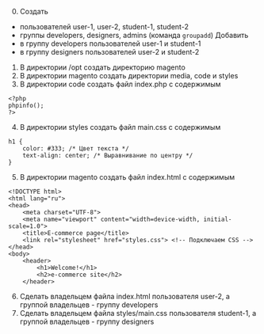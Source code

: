 0) Создать
- пользователей user-1, user-2, student-1, student-2
- группы developers, designers, admins (команда `groupadd`)
Добавить
- в группу developers пользователей user-1 и student-1
- в группу designers пользователей user-2 и student-2
1) В директории /opt создать директорию magento
2) В директории magento создать директории media, code и styles
3) В директории code создать файл index.php с содержимым
```
<?php
phpinfo();
?>
```
4) В директории styles создать файл main.css с содержимым
```
h1 {
    color: #333; /* Цвет текста */
    text-align: center; /* Выравнивание по центру */
}
```
5) В директории magento создать файл index.html с содержимым
```
<!DOCTYPE html>
<html lang="ru">
<head>
    <meta charset="UTF-8">
    <meta name="viewport" content="width=device-width, initial-scale=1.0">
    <title>E-commerce page</title>
    <link rel="stylesheet" href="styles.css"> <!-- Подключаем CSS -->
</head>
<body>
    <header>
        <h1>Welcome!</h1>
        <h2>e-commerce site</h2>
    </header>
```
6) Сделать владельцем файла index.html пользователя user-2, а группой владельцев - группу developers
7) Сделать владельцем файла styles/main.css пользователя student-1, а группой владельцев - группу designers
